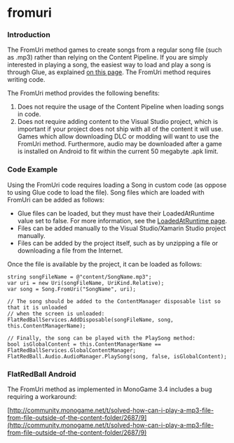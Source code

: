 # fromuri

### Introduction

The FromUri method games to create songs from a regular song file (such as .mp3) rather than relying on the Content Pipeline. If you are simply interested in playing a song, the easiest way to load and play a song is through Glue, as explained [on this page](../../../../../frb/docs/index.php). The FromUri method requires writing code.

The FromUri method provides the following benefits:

1. Does not require the usage of the Content Pipeline when loading songs in code.
2. Does not require adding content to the Visual Studio project, which is important if your project does not ship with all of the content it will use. Games which allow downloading DLC or modding will want to use the FromUri method. Furthermore, audio may be downloaded after a game is installed on Android to fit within the current 50 megabyte .apk limit.

### Code Example

Using the FromUri code requires loading a Song in custom code (as oppose to using Glue code to load the file). Song files which are loaded with FromUri can be added as follows:

* Glue files can be loaded, but they must have their LoadedAtRuntime value set to false. For more information, see the [LoadedAtRuntime page](../../../../../frb/docs/index.php).
* Files can be added manually to the Visual Studio/Xamarin Studio project manually.
* Files can be added by the project itself, such as by unzipping a file or downloading a file from the Internet.

Once the file is available by the project, it can be loaded as follows:

```
string songFileName = @"content/SongName.mp3";
var uri = new Uri(songFileName, UriKind.Relative);
var song = Song.FromUri("SongName", uri);

// The song should be added to the ContentManager disposable list so that it is unloaded
// when the screen is unloaded:
FlatRedBallServices.AddDisposable(songFileName, song, this.ContentManagerName);

// Finally, the song can be played with the PlaySong method:
bool isGlobalContent = this.ContentManagerName == FlatRedBallServices.GlobalContentManager;
FlatRedBall.Audio.AudioManager.PlaySong(song, false, isGlobalContent);
```

### FlatRedBall Android

The FromUri method as implemented in MonoGame 3.4 includes a bug requiring a workaround:

[http://community.monogame.net/t/solved-how-can-i-play-a-mp3-file-from-file-outside-of-the-content-folder/2687/9](http://community.monogame.net/t/solved-how-can-i-play-a-mp3-file-from-file-outside-of-the-content-folder/2687/9)
